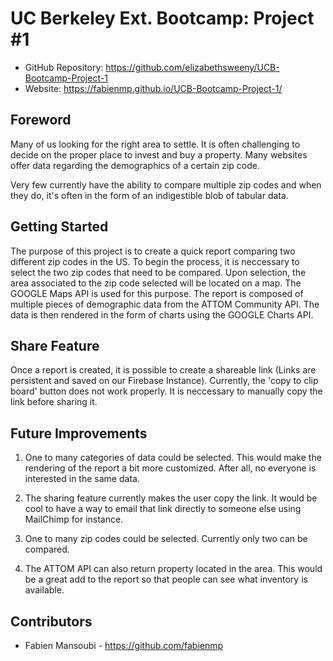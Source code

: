 # UC Berkeley Ext. Bootcamp: Project #1

* GitHub Repository: https://github.com/elizabethsweeny/UCB-Bootcamp-Project-1
* Website: https://fabienmp.github.io/UCB-Bootcamp-Project-1/

## Foreword

Many of us looking for the right area to settle. It is often challenging to decide on the proper place to invest and buy a property. Many websites offer data regarding the demographics of a certain zip code.

Very few currently have the ability to compare multiple zip codes and when they do, it's often in the form of an indigestible blob of tabular data.

## Getting Started

The purpose of this project is to create a quick report comparing two different zip codes in the US.
To begin the process, it is neccessary to select the two zip codes that need to be compared. Upon selection, the area associated to the zip code selected will be located on a map. The GOOGLE Maps API is used for this purpose. The report is composed of multiple pieces of demographic data from the ATTOM Community API. The data is then rendered in the form of charts using the GOOGLE Charts API. 

## Share Feature

Once a report is created, it is possible to create a shareable link (Links are persistent and saved on our Firebase Instance). Currently, the 'copy to clip board' button does not work properly. It is neccessary to manually copy the link before sharing it.

## Future Improvements

1. One to many categories of data could be selected. This would make the rendering of the report a bit more customized. After all, no everyone is interested in the same data.

2. The sharing feature currently makes the user copy the link. It would be cool to have a way to email that link directly to someone else using MailChimp for instance.

3. One to many zip codes could be selected. Currently only two can be compared.

4. The ATTOM API can also return property located in the area. This would be a great add to the report so that people can see what inventory is available.

## Contributors

* Fabien Mansoubi - https://github.com/fabienmp



